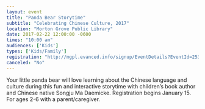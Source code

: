 ```yaml
---
layout: event
title: "Panda Bear Storytime"
subtitle: "Celebrating Chinese Culture, 2017"
location: "Morton Grove Public Library"
date: 2017-02-22 12:00:00 -0600
times: "10:00 am"
audiences: ['Kids']
types: ['Kids/Family']
registration: "http://mgpl.evanced.info/signup/EventDetails?EventId=2530&backTo=Calendar&startDate=2017/02/01"
canceled: "No"
---
```

Your little panda bear will love learning about the Chinese language and culture during this fun and interactive storytime with children’s book author and Chinese native Songju Ma Daemicke. Registration begins January 15. For ages 2-6 with a parent/caregiver.
